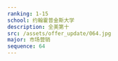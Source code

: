 ```yaml
---
ranking: 1-15
school: 约翰霍普金斯大学
description: 全美第十
src: /assets/offer_update/064.jpg
major: 市场营销
sequence: 64
---
```

